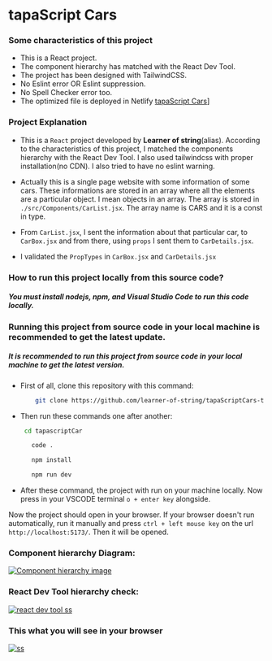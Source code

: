 # tapaScript Cars

### Some characteristics of this project

- This is a React project.
- The component hierarchy has matched with the React Dev Tool.
- The project has been designed with TailwindCSS.
- No Eslint error OR Eslint suppression.
- No Spell Checker error too.
- The optimized file is deployed in Netlify [tapaScript Cars](https://tapascriptcars-by-learnerofstring.netlify.app/)]

### Project Explanation

- This is a `React` project developed by **Learner of string**(alias). According to the characteristics of this project, I matched the components hierarchy with the React Dev Tool. I also used tailwindcss with proper installation(no CDN). I also tried to have no eslint warning.

- Actually this is a single page website with some information of some cars. These informations are stored in an array where all the elements are a particular object. I mean objects in an array. The array is stored in `./src/Components/CarList.jsx`. The array name is CARS and it is a const in type.

- From `CarList.jsx`, I sent the information about that particular car, to `CarBox.jsx` and from there, using `props` I sent them to `CarDetails.jsx`.

- I validated the `PropTypes` in `CarBox.jsx` and `CarDetails.jsx`

### How to run this project locally from this source code?

##### You must install nodejs, npm, and Visual Studio Code to run this code locally.

### Running this project from source code in your local machine is recommended to get the latest update.

##### It is recommended to run this project from source code in your local machine to get the latest version.

- First of all, clone this repository with this command:

  ```bash
      git clone https://github.com/learner-of-string/tapaScriptCars-task-02.git
  ```

- Then run these commands one after another:

  ```bash
   cd tapascriptCar
  ```

  ```bash
     code .
  ```

  ```bash
     npm install
  ```

  ```bash
     npm run dev
  ```

- After these command, the project with run on your machine locally. Now press in your VSCODE terminal `o + enter key` alongside.

Now the project should open in your browser. If your browser doesn't run automatically, run it manually and press `ctrl + left mouse key` on the url `http://localhost:5173/`. Then it will be opened.

### Component hierarchy Diagram:

[![Component hierarchy image](image)](./src/assets/uxDiagram.jpg)

### React Dev Tool hierarchy check:

[![react dev tool ss](image)](./src/assets/reactDevTool.png)

### This what you will see in your browser

[![ss](image)](./src/assets/UX.png)
